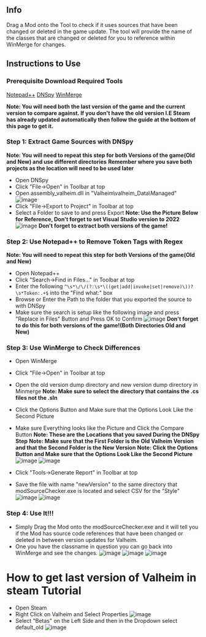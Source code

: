 ## Info
Drag a Mod onto the Tool to check if it uses sources that have been changed or deleted in the game update.
The tool will provide the name of the classes that are changed or deleted for you to reference within WinMerge for changes.

## Instructions to Use
### Prerequisite Download Required Tools
[Notepad++](https://notepad-plus-plus.org/downloads/v8.5.3)
[DNSpy](https://github.com/dnSpyEx/dnSpy/releases/tag/v6.3.0)
[WinMerge](https://winmerge.org/?lang=en)

**Note: You will need both the last version of the game and the current version to compare against.
If you don't have the old version I.E Steam has already updated automatically then follow the guide at the bottom of this page to get it.**

### Step 1: Extract Game Sources with DNSpy
**Note: You will need to repeat this step for both Versions of the game(Old and New) and use different directories**
**Remember where you save both projects as the location will need to be used later**
- Open DNSpy
- Click "File->Open" in Toolbar at top
- Open assembly_valheim.dll in "Valheim\valheim_Data\Managed"
![image](https://github.com/HSValhiem/modSourceChecker/assets/18600015/fadcf0fa-bfb7-421e-bc6b-5711bbbada36)
- Click "File->Export to Project"  in Toolbar at top
- Select a Folder to save to and press Export
**Note: Use the Picture Below for Reference, Don't forget to set Visual Studio version to 2022**
![image](https://github.com/HSValhiem/modSourceChecker/assets/18600015/eaf38f75-63e0-4bf2-90d9-abbfa7a7ef66)
**Don't forget to extract both versions of the game!**

### Step 2: Use Notepad++ to Remove Token Tags with Regex
**Note: You will need to repeat this step for both Versions of the game(Old and New)**
- Open Notepad++
- Click "Search->Find in Files..." in Toolbar at top
- Enter the following `^\s*\/\/(?:\s*\((get|add|invoke|set|remove)\))?\s*Token:.+$` into the "Find what:" box
- Browse or Enter the Path to the folder that you exported the source to with DNSpy
- Make sure the search is setup like the following image and press "Replace in Files" Button and Press OK to Confirm 
![image](https://github.com/HSValhiem/modSourceChecker/assets/18600015/02dc474c-6eb7-4fc0-8ee9-566b6fa8b4a3)
**Don't forget to do this for both versions of the game!(Both Directories Old and New)**

### Step 3: Use WinMerge to Check Differences
- Open WinMerge
- Click "File->Open" in Toolbar at top
- Open the old version dump directory and new version dump directory in Minmerge
**Note: Make sure to select the directory that contains the .cs files not the .sln**
- Click the Options Button and Make sure that the Options Look Like the Second Picture
- Make sure Everything looks like the Picture and Click the Compare Button
**Note: These are the Locations that you saved During the DNSpy Step**
**Note: Make sure that the First Folder is the Old Valheim Version and that the Second Folder is the New Version**
**Note: Click the Options Button and Make sure that the Options Look Like the Second Picture**
![image](https://github.com/HSValhiem/modSourceChecker/assets/18600015/542e0a33-6e66-42f2-bc85-70a9884c8983)
![image](https://github.com/HSValhiem/modSourceChecker/assets/18600015/278edcbc-f4d1-4cc3-a171-2c10749db6c6)

- Click "Tools->Generate Report" in Toolbar at top
- Save the file with name "newVersion" to the same directory that modSourceChecker.exe is located and select CSV for the "Style"
![image](https://github.com/HSValhiem/modSourceChecker/assets/18600015/e9aa9392-7cf2-43fe-97ea-89c5b7ac1713)
![image](https://github.com/HSValhiem/modSourceChecker/assets/18600015/89245055-2cc4-472e-b088-0cb377859dad)

### Step 4: Use It!!!
- Simply Drag the Mod onto the modSourceChecker.exe and it will tell you if the Mod has source code references that have been changed or deleted in between version updates for Valheim.
- One you have the classname in question you can go back into WinMerge and see the changes.
![image](https://github.com/HSValhiem/modSourceChecker/assets/18600015/dccce552-7b86-407e-b63e-58956ad2925e)
![image](https://github.com/HSValhiem/modSourceChecker/assets/18600015/1d46cdb3-c1e9-4365-9196-69181fa5be5f)
![image](https://github.com/HSValhiem/modSourceChecker/assets/18600015/a44a996b-ebde-4c74-a8ae-462c976194b9)

# How to get last version of Valheim in steam Tutorial
- Open Steam
- Right Click on Valheim and Select Properties
![image](https://github.com/HSValhiem/modSourceChecker/assets/18600015/5cb21b5c-1c6f-47ed-a9c6-171994033d9a)
- Select "Betas" on the Left Side and then in the Dropdown select default_old
![image](https://github.com/HSValhiem/modSourceChecker/assets/18600015/870fa26b-ae4b-451e-bc41-7f804100272f)



